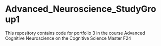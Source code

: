 # Advanced_Neuroscience_StudyGroup1
This repository contains code for portfolio 3 in the course Advanced Cognitive Neuroscience on the Cognitive Science Master F24
